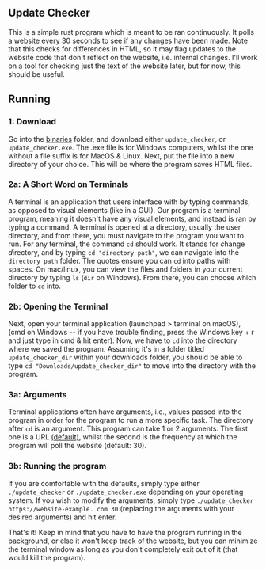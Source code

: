 ## Update Checker

This is a simple rust program which is meant to be ran continuously. It polls a website every 30 seconds to 
see if any changes have been made. Note that this checks for differences in HTML, so it may flag updates to the website
code that don't reflect on the website, i.e. internal changes. I'll work on a tool for checking just the text of the 
website later, but for now, this should be useful.

## Running

### 1: Download
Go into the [binaries](binaries) folder, and download either `update_checker`, or `update_checker.exe`. The .exe file is 
for Windows computers, whilst the one without a file suffix is for MacOS & Linux. Next, put the file into a new 
directory of your choice. This will be where the program saves HTML files. 

### 2a: A Short Word on Terminals 
A terminal is an application that users interface with by typing commands, as opposed to visual elements 
(like in a GUI). Our program is a terminal program, meaning it doesn't have any visual elements, and instead is ran
by typing a command. A terminal is opened at a directory, usually the user directory, and from there, you must 
navigate to the program you want to run. For any terminal, the command `cd` should work. It stands for *c*hange 
*d*irectory, and by typing `cd "directory path"`, we can navigate into the `directory path` folder. The quotes ensure
you can `cd` into paths with spaces. On mac/linux, you can view the files and folders in your current directory by typing 
`ls` (`dir` on Windows). From there, you can choose which folder to `cd` into.

### 2b: Opening the Terminal 
Next, open your terminal application (launchpad > terminal on macOS), (cmd on Windows -- if you have trouble 
finding, press the Windows key + r and just type in cmd & hit enter). Now, we have to `cd` into the directory where we
saved the program. Assuming it's in a folder titled `update_checker_dir` within your downloads folder, you should be 
able to type `cd "Downloads/update_checker_dir"` to move into the directory with the program. 

### 3a: Arguments
Terminal applications often have arguments, i.e., values passed into the program in order for the program to run a more
specific task. The directory after `cd` is an argument. This program can take 1 or 2 arguments. The first one is a 
URL [(default)](https://policy.cornell.edu/policy-library/interim-expressive-activity-policy), whilst the second is the 
frequency at which the program will poll the website (default: 30). 

### 3b: Running the program
If you are comfortable with the defaults, simply type either `./update_checker` or `./update_checker.exe` depending on 
your operating system. If you wish to modify the arguments, simply type `./update_checker https://website-example.
com 30` (replacing the arguments with your desired arguments) and hit enter. 

That's it! Keep in mind that you have to have the program running in the background, or else it won't keep track of 
the website, but you can minimize the terminal window as long as you don't completely exit out of it (that would 
kill the program).